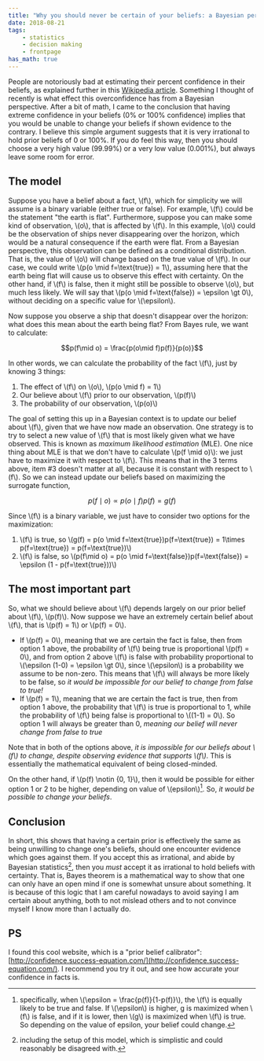 ```yaml
---
title: "Why you should never be certain of your beliefs: a Bayesian perspective"
date: 2018-08-21
tags:
    - statistics
    - decision making
    - frontpage
has_math: true
---
```


People are notoriously bad at estimating their percent confidence in their beliefs, as explained further in this [Wikipedia article](https://en.wikipedia.org/wiki/Overconfidence_effect). 
Something I thought of recently is what effect this overconfidence has from a Bayesian perspective. 
After a bit of math, I came to the conclusion that having extreme confidence in your beliefs (0% or 100% confidence) implies that you would be unable to change your beliefs if shown evidence to the contrary.
I believe this simple argument suggests that it is very irrational to hold prior beliefs of 0 or 100%. If you do feel this way, then you should choose a very high value (99.99%) or a very low value (0.001%), but always leave some room for error.

<!-- TEASER_END -->

## The model
Suppose you have a belief about a fact, \\(f\\), which for simplicity we will assume is a binary variable (either true or false). 
For example, \\(f\\) could be the statement "the earth is flat". 
Furthermore, suppose you can make some kind of observation, \\(o\\), that is affected by \\(f\\). 
In this example, \\(o\\) could be the observation of ships never disappearing over the horizon, which would be a natural consequence if the earth were flat.
From a Bayesian perspective, this observation can be defined as a conditional distribution. That is, the value of \\(o\\) will change based on the true value of \\(f\\). 
In our case, we could write \\(p(o \mid f=\text{true}) = 1\\), assuming here that the earth being flat will cause us to observe this effect with certainty.
On the other hand, if \\(f\\) is false, then it might still be possible to observe \\(o\\), but much less likely. We will say that \\(p(o \mid f=\text{false}) = \epsilon \gt 0\\), without deciding on a specific value for \\(\epsilon\\).

Now suppose you observe a ship that doesn't disappear over the horizon: what does this mean about the earth being flat? From Bayes rule, we want to calculate:

$$p(f\mid o) = \frac{p(o\mid f)p(f)}{p(o)}$$

In other words, we can calculate the probability of the fact \\(f\\), just by knowing 3 things:
1. The effect of \\(f\\) on \\(o\\), \\(p(o \mid  f) = 1\\)
2. Our believe about \\(f\\) prior to our observation, \\(p(f)\\)
3. The probability of our observation, \\(p(o)\\)

The goal of setting this up in a Bayesian context is to update our belief about \\(f\\), given that we have now made an observation. 
One strategy is to try to select a new value of \\(f\\) that is most likely given what we have observed. 
This is known as _maximum likelihood estimation_ (MLE). 
One nice thing about MLE is that we don't have to calculate \\(p(f \mid o)\\): we just have to maximize it with respect to \\(f\\). 
This means that in the 3 terms above, item #3 doesn't matter at all, because it is constant with respect to \\(f\\). So we can instead update our beliefs based on maximizing the surrogate function,

$$p(f \mid o) \propto p(o \mid f)p(f) = g(f)$$

Since \\(f\\) is a binary variable, we just have to consider two options for the maximization:
1. \\(f\\) is true, so \\(g(f) = p(o \mid f=\text{true})p(f=\text{true}) = 
1\times p(f=\text{true}) = p(f=\text{true})\\)
2. \\(f\\) is false, so \\(p(f\mid o) = p(o \mid f=\text{false})p(f=\text{false}) = 
\epsilon (1 - p(f=\text{true}))\\) 

## The most important part
So, what we should believe about \\(f\\) depends largely on our prior belief about \\(f\\), \\(p(f)\\). 
Now suppose we have an extremely certain belief about \\(f\\), that is \\(p(f) = 1\\) or \\(p(f) = 0\\).

- If \\(p(f) = 0\\), meaning that we are certain the fact is false, then from option 1 above, the probability of \\(f\\) being true is proportional \\(p(f) = 0\\), and from option 2 above \\(f\\) is false with probability proportional to \\(\epsilon (1-0) = \epsilon \gt 0\\), since \\(\epsilon\\) is a probability we assume to be non-zero. This means that \\(f\\) will always be more likely to be false, so *it would be impossible for our belief to change from false to true!* 
- If \\(p(f) = 1\\), meaning that we are certain the fact is true, then from option 1 above, the probability that \\(f\\) is true is proportional to 1, while the probability of \\(f\\) being false is proportional to \\((1-1) = 0\\). So option 1 will always be greater than 0, *meaning our belief will never change from false to true*

Note that in both of the options above, *it is impossible for our beliefs about \\(f\\) to change, despite observing evidence that supports \\(f\\)*. This is essentially the mathematical equivalent of being closed-minded.

On the other hand, if \\(p(f) \notin \{0, 1\}\\), then it would be possible for either option 1 or 2 to be higher, depending on value of \\(epsilon\\)[^1]. So, *it would be possible to change your beliefs*.

## Conclusion
In short, this shows that having a certain prior is effectively the same as being unwilling to change one's beliefs, should one encounter evidence which goes against them.
If you accept this as irrational, and abide by Bayesian statistics[^2], then you *must* accept it as irrational to hold beliefs with certainty. 
That is, Bayes theorem is a mathematical way to show that one can only have an open mind if one is somewhat unsure about something. 
It is because of this logic that I am careful nowadays to avoid saying I am certain about anything, both to not mislead others and to not convince myself I know more than I actually do.

## PS
I found this cool website, which is a "prior belief calibrator": [http://confidence.success-equation.com/](http://confidence.success-equation.com/). I recommend you try it out, and see how accurate your confidence in facts is.

[^1]: specifically, when \\(\epsilon = \frac{p(f)}{1-p(f)}\\), the \\(f\\) is equally likely to be true and false. If \\(\epsilon\\) is higher, g is maximized when \\(f\\) is false, and if it is lower, then \\(g\\) is maximized when \\(f\\) is true. So depending on the value of epsilon, your belief could change.
[^2]: including the setup of this model, which is simplistic and could reasonably be disagreed with.
